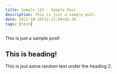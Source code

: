 ```yaml
---
title: Sample 123 - Sample Post
description: This is just a sample post.
date: 2021-10-29T12:11:39+05:30
tags: [tech]
---
```


This is just a sample post!

## This is heading!

This is jsut some random text under the heading 2.
